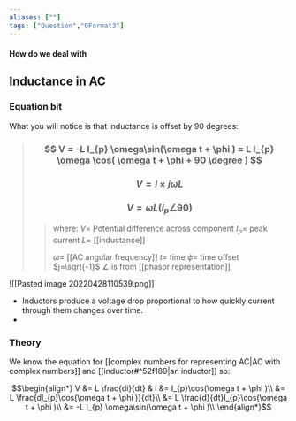 ```yaml
---
aliases: [""]
tags: ["Question","QFormat3"]
---
```


#### How do we deal with
## Inductance in AC
### Equation bit
What you will notice is that inductance is offset by 90 degrees:

> ### $$ V = -L I_{p} \omega\sin(\omega t + \phi ) = L I_{p} \omega \cos( \omega t + \phi + 90 \degree ) $$ 
> ### $$ V = I \times j \omega L  $$
> ### $$ V = \omega L (I_{p} \angle 90) $$
>> where:
>> $V=$ Potential difference across component
>> $I_{p}=$ peak current
>> $L=$ [[inductance]]
>>
>> $\omega=$ [[AC angular frequency]]
>> $t=$ time
>> $\phi=$ time offset
>> $j=\sqrt{-1}$
>> $\angle$ is from [[phasor representation]]

![[Pasted image 20220428110539.png]]

- Inductors produce a voltage drop proportional to how quickly current through them changes over time.
- 

### Theory
We know the equation for [[complex numbers for representing AC|AC with complex numbers]] and [[inductor#^52f189|an inductor]] so:

$$\begin{align*}
 V &= L \frac{di}{dt} & i &= I_{p}\cos(\omega t + \phi )\\
&= L \frac{dI_{p}\cos(\omega t + \phi )}{dt}\\
&= L \frac{d}{dt}I_{p}\cos(\omega t + \phi )\\
&= -L I_{p} \omega\sin(\omega t + \phi )\\
\end{align*}$$
